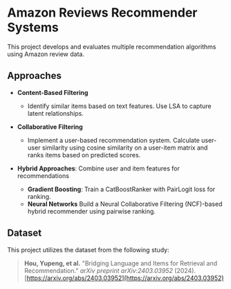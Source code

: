 # Amazon Reviews Recommender Systems

This project develops and evaluates multiple recommendation algorithms using Amazon review data.

## Approaches

- **Content-Based Filtering**
  - Identify similar items based on text features. Use LSA to capture latent relationships.

- **Collaborative Filtering**
  - Implement a user-based recommendation system. Calculate user-user similarity using cosine similarity on a user-item matrix and ranks items based on predicted scores.

- **Hybrid Approaches**: Combine user and item features for recommendations
  - **Gradient Boosting**: Train a CatBoostRanker with PairLogit loss for ranking.
  - **Neural Networks** Build a Neural Collaborative Filtering (NCF)-based hybrid recommender using pairwise ranking.

## Dataset

This project utilizes the dataset from the following study:

> **Hou, Yupeng, et al.** "Bridging Language and Items for Retrieval and Recommendation." *arXiv preprint arXiv:2403.03952* (2024).  
> [https://arxiv.org/abs/2403.03952](https://arxiv.org/abs/2403.03952)
